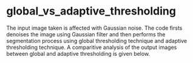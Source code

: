 # global_vs_adaptive_thresholding

The input image taken is affected with Gaussian noise. The code firsts denoises the image using Gaussian filter and then performs the segmentation process using global thresholding technique and adaptive thresholding technique. A comparitive analysis of the output images between global and adaptive thresholding is given below. 
